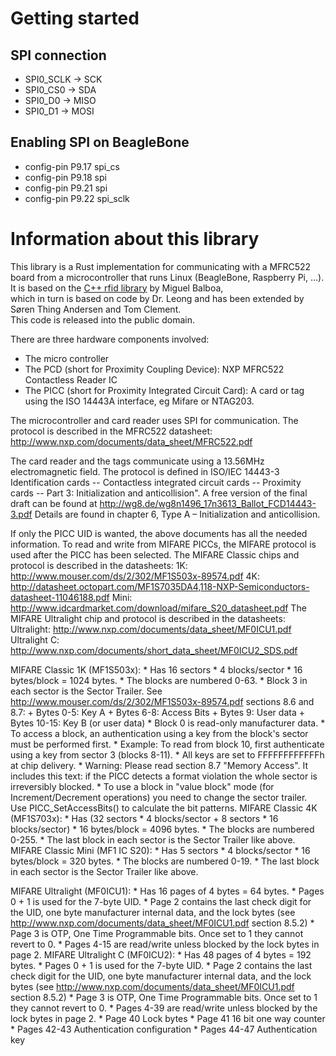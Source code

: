 # Getting started

## SPI connection
* SPI0\_SCLK -> SCK
* SPI0\_CS0 -> SDA
* SPI0\_D0 -> MISO
* SPI0\_D1 -> MOSI

## Enabling SPI on BeagleBone
* config-pin P9.17 spi_cs
* config-pin P9.18 spi
* config-pin P9.21 spi
* config-pin P9.22 spi_sclk

# Information about this library
This library is a Rust implementation for communicating with a MFRC522 board from a microcontroller that runs Linux (BeagleBone, Raspberry Pi, ...).  
It is based on the [C++ rfid library](https://github.com/miguelbalboa/rfid) by Miguel Balboa,  
which in turn is based on code by Dr. Leong and has been extended by Søren Thing Andersen and Tom Clement.  
This code is released into the public domain.  

There are three hardware components involved:
* The micro controller
* The PCD (short for Proximity Coupling Device): NXP MFRC522 Contactless Reader IC
* The PICC (short for Proximity Integrated Circuit Card): A card or tag using the ISO 14443A interface, eg Mifare or NTAG203.

The microcontroller and card reader uses SPI for communication.
The protocol is described in the MFRC522 datasheet: http://www.nxp.com/documents/data_sheet/MFRC522.pdf

The card reader and the tags communicate using a 13.56MHz electromagnetic field.
The protocol is defined in ISO/IEC 14443-3 Identification cards -- Contactless integrated circuit cards -- Proximity cards -- Part 3: Initialization and anticollision".
A free version of the final draft can be found at http://wg8.de/wg8n1496_17n3613_Ballot_FCD14443-3.pdf
Details are found in chapter 6, Type A – Initialization and anticollision.

If only the PICC UID is wanted, the above documents has all the needed information.
To read and write from MIFARE PICCs, the MIFARE protocol is used after the PICC has been selected.
The MIFARE Classic chips and protocol is described in the datasheets:
    1K:   http://www.mouser.com/ds/2/302/MF1S503x-89574.pdf
    4K:   http://datasheet.octopart.com/MF1S7035DA4,118-NXP-Semiconductors-datasheet-11046188.pdf
    Mini: http://www.idcardmarket.com/download/mifare_S20_datasheet.pdf
The MIFARE Ultralight chip and protocol is described in the datasheets:
    Ultralight:   http://www.nxp.com/documents/data_sheet/MF0ICU1.pdf
    Ultralight C: http://www.nxp.com/documents/short_data_sheet/MF0ICU2_SDS.pdf

MIFARE Classic 1K (MF1S503x):
    * Has 16 sectors * 4 blocks/sector * 16 bytes/block = 1024 bytes.
    * The blocks are numbered 0-63.
    * Block 3 in each sector is the Sector Trailer. See http://www.mouser.com/ds/2/302/MF1S503x-89574.pdf sections 8.6 and 8.7:
        + Bytes 0-5:   Key A
        + Bytes 6-8:   Access Bits
        + Bytes 9:     User data
        + Bytes 10-15: Key B (or user data)
    * Block 0 is read-only manufacturer data.
    * To access a block, an authentication using a key from the block's sector must be performed first.
    * Example: To read from block 10, first authenticate using a key from sector 3 (blocks 8-11).
    * All keys are set to FFFFFFFFFFFFh at chip delivery.
    * Warning: Please read section 8.7 "Memory Access". It includes this text: if the PICC detects a format violation the whole sector is irreversibly blocked.
    * To use a block in "value block" mode (for Increment/Decrement operations) you need to change the sector trailer. Use PICC_SetAccessBits() to calculate the bit patterns.
MIFARE Classic 4K (MF1S703x):
    * Has (32 sectors * 4 blocks/sector + 8 sectors * 16 blocks/sector) * 16 bytes/block = 4096 bytes.
    * The blocks are numbered 0-255.
    * The last block in each sector is the Sector Trailer like above.
MIFARE Classic Mini (MF1 IC S20):
    * Has 5 sectors * 4 blocks/sector * 16 bytes/block = 320 bytes.
    * The blocks are numbered 0-19.
    * The last block in each sector is the Sector Trailer like above.

MIFARE Ultralight (MF0ICU1):
    * Has 16 pages of 4 bytes = 64 bytes.
    * Pages 0 + 1 is used for the 7-byte UID.
    * Page 2 contains the last check digit for the UID, one byte manufacturer internal data, and the lock bytes (see http://www.nxp.com/documents/data_sheet/MF0ICU1.pdf section 8.5.2)
    * Page 3 is OTP, One Time Programmable bits. Once set to 1 they cannot revert to 0.
    * Pages 4-15 are read/write unless blocked by the lock bytes in page 2. 
MIFARE Ultralight C (MF0ICU2):
    * Has 48 pages of 4 bytes = 192 bytes.
    * Pages 0 + 1 is used for the 7-byte UID.
    * Page 2 contains the last check digit for the UID, one byte manufacturer internal data, and the lock bytes (see http://www.nxp.com/documents/data_sheet/MF0ICU1.pdf section 8.5.2)
    * Page 3 is OTP, One Time Programmable bits. Once set to 1 they cannot revert to 0.
    * Pages 4-39 are read/write unless blocked by the lock bytes in page 2. 
    * Page 40 Lock bytes
    * Page 41 16 bit one way counter
    * Pages 42-43 Authentication configuration
    * Pages 44-47 Authentication key 